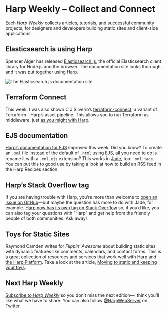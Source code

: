 # Harp Weekly – Collect and Connect

Each <cite>Harp Weekly</cite> collects articles, tutorials, and successful community projects, for designers and developers building static sites and client-side applications.

## Elasticsearch is using Harp

Spencer Alger has released [Elasticsearch.js](http://elasticsearch.github.io/elasticsearch-js/), the official Elasticsearch client library for Node.js and the browser. The  documentation site looks thorough, and it was put together using Harp.

![The Elasticsearch.js documentation site](images/harp-weekly-elasticsearchjs.png)

## Terraform Connect

This week, I was also shown C J Silverio’s [terraform-connect](https://github.com/lyveminds/terraform-connect), a variant of Terraform—Harp’s asset pipeline. This allows you to run Terraform as middleware, just [as you might with Harp](http://harp.rip/docs/environment/lib).

## EJS documentation

[Harp’s documentation for EJS](http://harp.rip/docs/development/ejs) improved this week. Did you know? To create an `.xml` file instead of the default of `.html` using EJS, all you need to do is rename it with a `.xml.ejs` extension? This works in [Jade](http://harp.rip/docs/development/jade), too: `.xml.jade`. You can put this to good use by taking a look at how to build an RSS feed in the Harp Recipes section.

## Harp’s Stack Overflow tag

If you are having trouble with Harp, you’re more than welcome to [open an issue on GitHub](https://github.com/sintaxi/harp/issues)—but maybe the question has more to do with Jade, for example. [Harp now has its own tag on Stack Overflow](http://stackoverflow.com/questions/tagged/harp) so, if you’d like, you can also tag your questions with “Harp” and get help from the friendly people of both communities. Ask away!

## Toys for Static Sites

Raymond Camden writes for <cite>Flippin’ Awesome</cite> about building static sites with dynamic features like comments, calendars, and contact forms. This is a great collection of resources and services that work well with Harp and [the Harp Platform](http://harp.io). Take a look at the article, [Moving to static and keeping your toys](http://flippinawesome.org/2013/12/16/moving-to-static-and-keeping-your-toys/).

## Next Harp Weekly

[Subscribe to <cite>Harp Weekly</cite>](http://harpjs.us7.list-manage1.com/subscribe?u=af92eba03471187c8aa0266e7&id=74381fea66) so you don’t miss the next edition—I think you’ll like what we have to share. You can also follow [@HarpWebServer](http://twitter.com/harpwebserver) on Twitter.